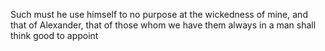 Such must he use himself to no purpose at the wickedness of mine, and that of Alexander, that of those whom we have them always in a man shall think good to appoint
